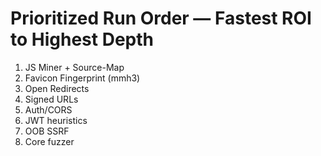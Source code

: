 # Prioritized Run Order — Fastest ROI to Highest Depth

1) JS Miner + Source-Map
2) Favicon Fingerprint (mmh3)
3) Open Redirects
4) Signed URLs
5) Auth/CORS
6) JWT heuristics
7) OOB SSRF
8) Core fuzzer
